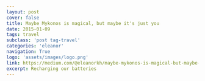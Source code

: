 ```yaml
---
layout: post
cover: false
title: Maybe Mykonos is magical, but maybe it's just you
date: 2015-01-09
tags: travel
subclass: 'post tag-travel'
categories: 'eleanor'
navigation: True
logo: 'assets/images/logo.png'
link: https://medium.com/@eleanorkh/maybe-mykonos-is-magical-but-maybe-its-just-you-af15b1f4b92c#.3q3u531qk
excerpt: Recharging our batteries
---
```

